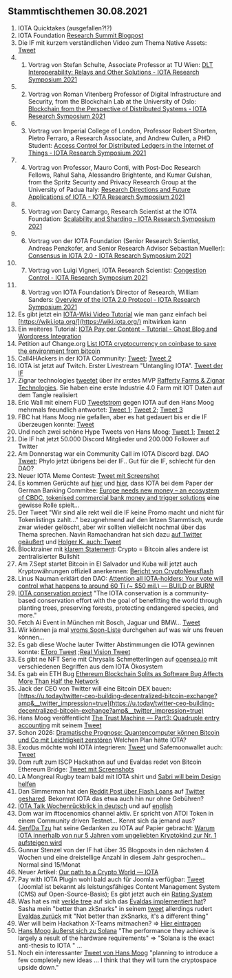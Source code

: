 ## Stammtischthemen 30.08.2021

1. IOTA Quicktakes (ausgefallen?!?) 
2. IOTA Foundation [Research Summit Blogpost](https://blog.iota.org/iota-research-symposium-2021/)
3. Die IF mit kurzem verständlichen Video zum Thema Native Assets: [Tweet](https://twitter.com/iota/status/1430215621430726663?s=20)
4. 1. Vortrag von Stefan Schulte, Associate Professor at TU Wien: [DLT Interoperability: Relays and Other Solutions - IOTA Research Symposium 2021](https://www.youtube.com/watch?v=ihmaDzNg08I)
5. 2. Vortrag von Roman Vitenberg Professor of Digital Infrastructure and Security, from the Blockchain Lab at the University of Oslo: [Blockchain from the Perspective of Distributed Systems - IOTA Research Symposium 2021](https://www.youtube.com/watch?v=5f-ZorG5mHA)
6. 3. Vortrag von Imperial College of London, Professor Robert Shorten, Pietro Ferraro, a Research Associate, and Andrew Cullen, a PHD Student: [Access Control for Distributed Ledgers in the Internet of Things - IOTA Research Symposium 2021](https://www.youtube.com/watch?v=qRXrZUaC6vg)
7. 4. Vortrag von Professor, Mauro Conti, with Post-Doc Research Fellows,  Rahul Saha, Alessandro Brightente, and Kumar Gulshan, from the Spritz Security and Privacy Research Group at the University of Padua Italy: [Research Directions and Future Applications of IOTA - IOTA Research Symposium 2021](https://www.youtube.com/watch?v=TZFBylf_jLQ)
8. 5. Vortrag von Darcy Camargo, Research Scientist at the IOTA Foundation: [Scalability and Sharding - IOTA Research Symposium 2021](https://www.youtube.com/watch?v=hdWEdIuBF5k)
9. 6. Vortrag von der IOTA Foundation (Senior Research Scientist, Andreas Penzkofer, and Senior Research Advisor Sebastian Mueller): [Consensus in IOTA 2.0 - IOTA Research Symposium 2021](https://www.youtube.com/watch?v=DfR09NvgSyg)
10. 7. Vortrag von Luigi Vigneri, IOTA Research Scientist: [Congestion Control - IOTA Research Symposium 2021](https://www.youtube.com/watch?v=OCOag0CKXvY)
11. 8. Vortrag von IOTA Foundation’s Director of Research, William Sanders: [Overview of the IOTA 2.0 Protocol - IOTA Research Symposium 2021](https://www.youtube.com/watch?v=RoEsXJusRY4)
12. Es gibt jetzt ein [IOTA-Wiki Video Tutorial](https://www.youtube.com/watch?v=2pqOy_E6ZeI) wie man ganz einfach bei [https://wiki.iota.org/](https://wiki.iota.org/) mitwirken kann
13. Ein weiteres Tutorial: [IOTA Pay per Content - Tutorial - Ghost Blog and Wordpress Integration](https://www.youtube.com/watch?v=k6Hwse-c_KE)
14. Petition auf Change.org [List IOTA cryptocurrency on coinbase to save the environment from bitcoin](https://www.change.org/p/coinbase-list-iota-cryptocurrency-on-coinbase-to-save-the-environment-from-bitcoin?recruiter=1222938217&utm_source=share_petition&utm_medium=twitter&utm_campaign=psf_combo_share_initial&utm_term=534f3a60b80a45e0ba13001eb63fc160&recruited_by_id=6baea220-0567-11ec-8ff2-f7563894ec56)
15. Call4HAckers in der IOTA Community: [Tweet](https://twitter.com/OfficialMoritzK/status/1430522445874835457?s=20); [Tweet 2](https://twitter.com/OfficialMoritzK/status/1432261683959971843?s=20)
16. IOTA ist jetzt auf Twitch. Erster Livestream "Untangling IOTA". [Tweet der IF](https://twitter.com/iota/status/1430546824524406787?s=20)
17. Zignar technologies [tweetet](https://twitter.com/zignartech/status/1430604569315315721?s=20) über ihr erstes MVP [Rafferty Farms & Zignar Technologies](https://blog.zignar.tech/rafferty-farms-zignar-technologies-e8c05ec576c7). Sie haben eine erste Industrie 4.0 Farm mit IOT Daten auf dem Tangle realisiert
18. Eric Wall mit einem FUD [Tweetstrom](https://twitter.com/ercwl/status/1430493668197212161?s=19) gegen IOTA auf den Hans Moog mehrmals freundlich antwortet: [Tweet 1](https://twitter.com/hus_qy/status/1430503448642998276?s=20); [Tweet 2](https://twitter.com/hus_qy/status/1430503952081211395?s=20); [Tweet 3](https://twitter.com/hus_qy/status/1430505619182718981?s=20)
19. FBC hat Hans Moog nie gefallen, aber es hat gedauert bis er die IF überzeugen konnte: [Tweet](https://twitter.com/hus_qy/status/1430561672415096844?s=20)
20. Und noch zwei schöne Hype Tweets von Hans Moog: [Tweet 1](https://twitter.com/hus_qy/status/1430530455237976068?s=20); [Tweet 2](https://twitter.com/hus_qy/status/1430530493758558216?s=20)
21. Die IF hat jetzt 50.000 Discord Mitglieder und 200.000 Follower auf Twitter
22. Am Donnerstag war ein Community Call im IOTA Discord bzgl. DAO [Tweet](https://twitter.com/Phylo79288735/status/1430536140898009089?s=20); Phylo jetzt übrigens bei der IF.. Gut für die IF, schlecht für den DAO? 
23. Neuer IOTA Meme Contest: [Tweet mit Screenshot](https://twitter.com/Vrom14286662/status/1430532193101692928?s=20)
24. Es kommen Gerüchte auf [hier](https://twitter.com/SenfdaTzu/status/1430570813363740678?s=20) und [hier](https://twitter.com/wiredutch/status/1430061218975428632?s=20), dass IOTA bei dem Paper der German Banking Commitee: [Europe needs new money – an
ecosystem of CBDC, tokenised commercial bank money and trigger solutions](https://die-dk.de/media/files/20210625_DK_Ergebnisdokument_EN.pdf) eine gewisse Rolle spielt...
25. Der Tweet "Wir sind alle rekt weil die IF keine Promo macht und nicht für Tokenlistings zahlt..." bezugnehmend auf den letzen Stammtisch, wurde zwar wieder gelöscht, aber wir sollten vielleicht nochmal über das Thema sprechen. Navin Ramachandran hat sich dazu [auf Twitter geäußert](https://twitter.com/Vrom14286662/status/1430276817093595142?s=20) und [Holger K. auch: Tweet](https://twitter.com/HolgerKoether/status/1430261683193323522?s=19) 
26. Blocktrainer mit [klarem Statement](https://twitter.com/blocktrainer/status/1430652864288985100?s=20): Crypto = Bitcoin alles andere ist zentralisierter Bullshit
27. Am 7.Sept startet Bitcoin in El Salvador und Kuba will jetzt auch Kryptowährungen offiziell anerkennen: [Bericht von CryptoNewsflash](https://www.crypto-news-flash.com/de/kuba-will-kryptowaehrungen-offiziell-anerkennen-und-regulieren/?feed_id=3338&_unique_id=6128d6efb207e) 
28. Linus Nauman erklärt den DAO: [Attention all IOTA-holders: Your vote will control what happens to around 60 Ti (~ $50 mil.) — BUILD or BURN!](https://medium.com/@linus.naumann/attention-all-iota-holders-your-vote-will-control-what-happens-to-around-60-ti-50-mil-10b265b1356c) 
29. [IOTA conservation project](https://medium.com/@asacc008/the-iota-conservation-43b928dbf1c0) "The IOTA conservation is a community-based conservation effort with the goal of benefitting the world through planting trees, preserving forests, protecting endangered species, and more."
30. Fetch Ai Event in München mit Bosch, Jaguar und BMW... [Tweet](https://twitter.com/Fetch_ai/status/1431219746897383429?s=19) 
31. Wir können ja mal [vroms Soon-Liste](https://twitter.com/Vrom14286662/status/1431152161669398528?s=19) durchgehen auf was wir uns freuen können... 
32. Es gab diese Woche lauter Twitter Abstimmungen die IOTA gewinnen konnte: [EToro Tweet](https://twitter.com/eToroDE/status/1430485373327716357?s=19) ;[Real Vision Tweet](https://twitter.com/RealVision/status/1430891365806743556?s=19)
33. Es gibt ne NFT Serie mit Chrysalis Schmetterlingen auf [opensea.io](https://opensea.io/assets/0x495f947276749ce646f68ac8c248420045cb7b5e/2789607291071995738164880481125140258345785270878309300203345385914818887681/) mit verschiedenen Begriffen aus dem IOTA Ökosystem 
34. Es gab ein ETH Bug [Ethereum Blockchain Splits as Software Bug Affects More Than Half the Network](https://decrypt.co/79597/ethereum-blockchain-splits-software-bug-network)
35. Jack der CEO von Twitter will eine Bitcoin DEX bauen: [https://u.today/twitter-ceo-building-decentralized-bitcoin-exchange?amp&__twitter_impression=true](https://u.today/twitter-ceo-building-decentralized-bitcoin-exchange?amp&__twitter_impression=true) 
36. Hans Moog veröffentlicht [The Trust Machine — Part3: Quadruple entry accounting](https://husqy.medium.com/the-trust-machine-part3-quadruple-entry-accounting-6da022f5e832) mit seinem [Tweet](https://twitter.com/hus_qy/status/1431700310150483969?s=20)
37. Schon 2026: [Dramatische Prognose: Quantencomputer können Bitcoin und Co mit Leichtigkeit zerstören](https://t3n.de/news/quantencomputer-zerstoert-bitcoin-1401594/) Welchen Plan hätte IOTA? 
38. Exodus möchte wohl IOTA integrieren: [Tweet](https://twitter.com/exodus_io/status/1431687716958318593?s=19) und Safemoonwallet auch: [Tweet](https://twitter.com/safemoon/status/1431602862073733121?s=20)
39. Dom ruft zum ISCP Hackathon auf und Evaldas redet von Bitcoin Ethereum Bridge: [Tweet mit Screenshots](https://twitter.com/Vrom14286662/status/1431565786603302913?s=19) 
40. LA Mongreal Rugby team bald mit IOTA shirt und [Sabri will beim Design helfen](https://twitter.com/sabrigoldberg/status/1431867696606552069?s=19) 
41. Dan Simmerman hat den [Reddit Post über Flash Loans](https://www.reddit.com/r/CryptoCurrency/comments/pcumpk/flash_loans_a_dive_into_defis_most_bizarre/?utm_medium=android_app&utm_source=share) auf [Twitter geshared](https://twitter.com/DanSimerman/status/1431369772692873218?s=19). Bekommt IOTA das etwa auch hin nur ohne Gebühren? 
42. [IOTA Talk Wochenrückblick in deutsch](https://www.iota-talk.com/index.php?article-amp/114-wochenr%C3%BCckblick-vom-22-bis-28-august-2021/&article%2F114-wochenr%C3%BCckblick-vom-22-bis-28-august-2021%2F=&__twitter_impression=true) und auf [english](https://www.iota-talk.com/index.php?article-amp/115-week-in-review-august-22th-to-28th-2021/&article%2F115-week-in-review-august-22th-to-28th-2021%2F=&__twitter_impression=true) 
43. Dom war im #tocenomics channel aktiv. Er spricht von ATOI Token in einem Community driven Testnet... Kennt sich da jemand aus? 
44. [SenfDa Tzu](https://twitter.com/SenfdaTzu/status/1432036055012847621?s=19) hat seine Gedanken zu IOTA auf Papier gebracht: [Warum IOTA innerhalb von nur 5 Jahren vom ungeliebten Kryptokind zur Nr. 1 aufsteigen wird](https://medium.com/@SenfdaTzu/warum-iota-innerhalb-von-nur-5-jahren-vom-ungeliebten-kryptokind-zur-nr-1-aufsteigen-wird-b8509ccc854d)
45. Gunnar Stenzel von der IF hat über 35 Blogposts in den nächsten 4 Wochen und eine dreistellige Anzahl in diesem Jahr gesprochen... Normal sind 15/Monat 
46. Neuer Artikel: [Our path to a Crypto World — IOTA](https://medium.com/@gwerneckpaiva/the-path-to-a-cryptoworld-iota-b7cb433e2cac) 
47. Pay with IOTA Plugin wohl bald auch für Joomla verfügbar: [Tweet](https://twitter.com/shortaktien/status/1432219027099815939?s=20) (Joomla! ist bekannt als leistungsfähiges Content Management System (CMS) auf Open-Source-Basis); Es gibt jetzt auch ein [Rating System](https://twitter.com/KIT_strong_WING/status/1432278242103279616?s=20)
48. Was hat es mit [verkle tree](https://github.com/lunfardo314/verkle) auf sich das [Evaldas implementiert hat](https://twitter.com/lunfardo314/status/1432008541787893762?s=20)? Sasha mein "better than zkSnarks" in seinem [tweet](https://twitter.com/sascha1337/status/1432254428950585345?s=20) allerdings rudert [Evaldas zurück](https://twitter.com/lunfardo314/status/1432270307860037633?s=20) mit "Not better than zkSnarks, it's a different thing"
49. Wer will beim Hackathon X-Teams mitmachen? => [Hier eintragen](https://hackmd.io/@VSPrtNm4QS6qgl-Y2HpLQA/HkCAGBTxY)
50. [Hans Moog äußerst sich zu Solana](https://twitter.com/hus_qy/status/1432285808388710403?s=20) "The performance they achieve is largely a result of the hardware requirements" => "Solana is the exact anti-thesis to IOTA " ...
51. Noch ein interessanter [Tweet von Hans Moog](https://twitter.com/hus_qy/status/1432277687393980417?s=20) "planning to introduce a few completely new ideas ... I think that they will turn the cryptospace upside down."
